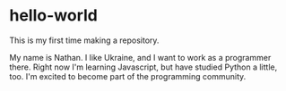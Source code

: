 # hello-world
This is my first time making a repository.

My name is Nathan. I like Ukraine, and I want to work as a programmer there. Right now I'm learning Javascript, but have studied Python a little, too. I'm excited to become part of the programming community.
